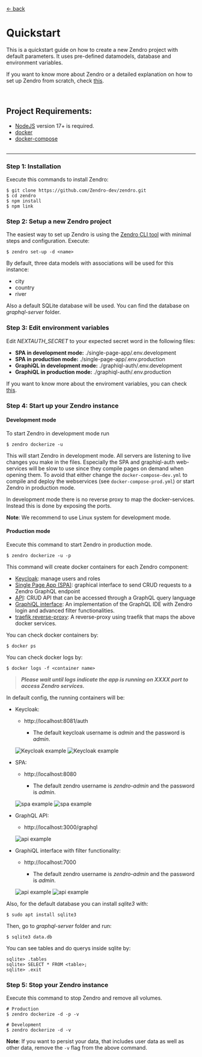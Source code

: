 [ &larr; back](README.md)
<br/>
# Quickstart

This is a quickstart guide on how to create a new Zendro project with default parameters. It uses pre-defined datamodels, database and environment variables.

If you want to know more about Zendro or a detailed explanation on how to set up Zendro from scratch, check [this](setup_root.md).

 <br/>

## Project Requirements:
 * [NodeJS](https://nodejs.org/en/) version 17+ is required.
 * [docker](https://docs.docker.com/get-docker/)
 * [docker-compose](https://docs.docker.com/compose/install/#install-compose)
 <br/><br/>

* * *
### Step 1: Installation

Execute this commands to install Zendro:

```
$ git clone https://github.com/Zendro-dev/zendro.git
$ cd zendro
$ npm install
$ npm link
```

### Step 2: Setup a new Zendro project

The easiest way to set up Zendro is using the [Zendro CLI tool](https://github.com/Zendro-dev/zendro) with minimal steps and configuration. Execute:

```
$ zendro set-up -d <name>
```

By default, three data models with associations will be used for this instance:
* city
* country
* river

Also a default SQLite database will be used. You can find the database on *graphql-server* folder.

### Step 3: Edit environment variables

Edit *NEXTAUTH_SECRET* to your expected secret word in the following files:
* **SPA in development mode:** ./single-page-app/.env.development
* **SPA in production mode:** ./single-page-app/.env.production
* **GraphiQL in development mode:** ./graphiql-auth/.env.development
* **GraphiQL in production mode:** ./graphiql-auth/.env.production

If you want to know more about the enviroment variables, you can check [this](env_vars.md).

### Step 4: Start up your Zendro instance

#### Development mode

To start Zendro in development mode run

```
$ zendro dockerize -u
```

This will start Zendro in development mode. All servers are listening to live changes you make in the files. Especially the SPA and graphiql-auth web-services will be slow to use since they compile pages on demand when opening them. To avoid that either change the `docker-compose-dev.yml` to compile and deploy the webservices (see `docker-compose-prod.yml`) or start Zendro in production mode.

In development mode there is no reverse proxy to map the docker-services. Instead this is done by exposing the ports.

**Note**: We recommend to use Linux system for development mode.

#### Production mode
Execute this command to start Zendro in production mode.

```
$ zendro dockerize -u -p
```

This command will create docker containers for each Zendro component:
* [Keycloak](https://github.com/Zendro-dev/Zendro-dev.github.io/blob/documentation-vb/oauth.md): manage users and roles
* [Single Page App (SPA)](https://github.com/Zendro-dev/single-page-app): graphical interface to send CRUD requests to a Zendro GraphQL endpoint
* [API](https://github.com/Zendro-dev/graphql-server): CRUD API that can be accessed through a GraphQL query language
* [GraphiQL interface](https://github.com/Zendro-dev/graphiql-auth): An implementation of the GraphQL IDE with Zendro login and advanced filter functionalities.
* [traefik reverse-proxy](): A reverse-proxy using traefik that maps the above docker services.

You can check docker containers by:
```
$ docker ps
```

You can check docker logs by:
```
$ docker logs -f <container name>
```

> ***Please wait until logs indicate the app is running on XXXX port to access Zendro services.***

In default config, the running containers will be:

* Keycloak: 
    * http://localhost:8081/auth
    
      * The default keycloak username is *admin* and the password is *admin*.

  ![Keycloak example](figures/kc1.png)
  ![Keycloak example](figures/kc2.png)

* SPA: 
    * http://localhost:8080

      * The default zendro username is *zendro-admin* and the password is *admin*.

  ![spa example](figures/login.png)
  ![spa example](figures/spa.png)

* GraphQL API: 
    * http://localhost:3000/graphql

  ![api example](figures/graphql.png )

* GraphiQL interface with filter functionality: 
    * http://localhost:7000

      * The default zendro username is *zendro-admin* and the password is *admin*.

  ![api example](figures/login.png)
  ![api example](figures/graphiql.png)


Also, for the default database you can install *sqlite3* with:

```
$ sudo apt install sqlite3
```

Then, go to *graphql-server* folder and run:

```
$ sqlite3 data.db
```

You can see tables and do querys inside sqlite by:
```
sqlite> .tables
sqlite> SELECT * FROM <table>;
sqlite> .exit
```


### Step 5: Stop your Zendro instance

Execute this command to stop Zendro and remove all volumes.

```
# Production
$ zendro dockerize -d -p -v

# Development
$ zendro dockerize -d -v
```

**Note**: If you want to persist your data, that includes user data as well as other data, remove the `-v` flag from the above command.



